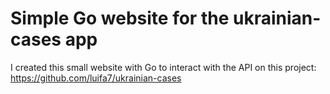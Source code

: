 # Simple Go website for the ukrainian-cases app

I created this small website with Go to interact with the API on this project:  
https://github.com/luifa7/ukrainian-cases
